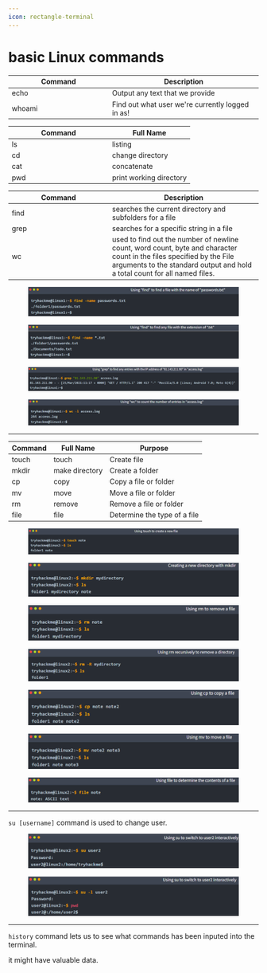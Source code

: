 ```yaml
---
icon: rectangle-terminal
---
```


# basic Linux commands

<table><thead><tr><th width="188">Command</th><th>Description</th></tr></thead><tbody><tr><td>echo</td><td>Output any text that we provide<br></td></tr><tr><td>whoami</td><td>Find out what user we're currently logged in as!</td></tr></tbody></table>

<table><thead><tr><th width="188">Command</th><th>Full Name</th></tr></thead><tbody><tr><td>ls</td><td>listing</td></tr><tr><td>cd</td><td>change directory</td></tr><tr><td>cat</td><td>concatenate</td></tr><tr><td>pwd</td><td>print working directory</td></tr></tbody></table>

<table><thead><tr><th width="188">Command</th><th>Description</th></tr></thead><tbody><tr><td>find</td><td>searches the current directory and subfolders for a file</td></tr><tr><td>grep</td><td>searches for a specific string in a file</td></tr><tr><td>wc</td><td>used to find out the number of newline count, word count, byte and character count in the files specified by the File arguments to the standard output and hold a total count for all named files.</td></tr></tbody></table>

<figure><img src="../.gitbook/assets/image (21).png" alt=""><figcaption></figcaption></figure>

<figure><img src="../.gitbook/assets/image (23).png" alt=""><figcaption></figcaption></figure>

<figure><img src="../.gitbook/assets/image (24).png" alt=""><figcaption></figcaption></figure>

<figure><img src="../.gitbook/assets/image (25).png" alt=""><figcaption></figcaption></figure>

***

| Command | Full Name      | Purpose                      |
| ------- | -------------- | ---------------------------- |
| touch   | touch          | Create file                  |
| mkdir   | make directory | Create a folder              |
| cp      | copy           | Copy a file or folder        |
| mv      | move           | Move a file or folder        |
| rm      | remove         | Remove a file or folder      |
| file    | file           | Determine the type of a file |

<figure><img src="../.gitbook/assets/image (26).png" alt=""><figcaption></figcaption></figure>

<figure><img src="../.gitbook/assets/image (27).png" alt=""><figcaption></figcaption></figure>

<figure><img src="../.gitbook/assets/image (28).png" alt=""><figcaption></figcaption></figure>

<figure><img src="../.gitbook/assets/image (29).png" alt=""><figcaption></figcaption></figure>

<figure><img src="../.gitbook/assets/image (30).png" alt=""><figcaption></figcaption></figure>

<figure><img src="../.gitbook/assets/image (31).png" alt=""><figcaption></figcaption></figure>

<figure><img src="../.gitbook/assets/image (32).png" alt=""><figcaption></figcaption></figure>

***

`su [username]` command is used to change user.

<figure><img src="../.gitbook/assets/image (33).png" alt=""><figcaption></figcaption></figure>

<figure><img src="../.gitbook/assets/image (34).png" alt=""><figcaption></figcaption></figure>

***

`history` command lets us to see what commands has been inputed into the terminal.

it might have valuable data.
